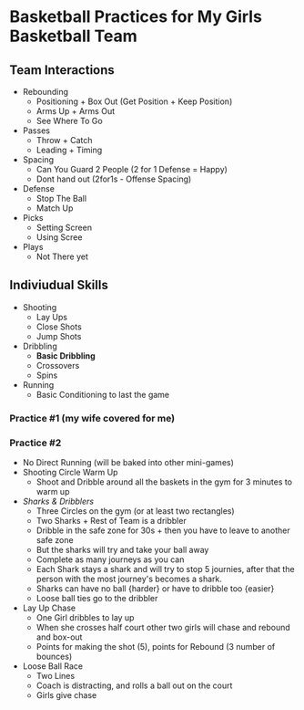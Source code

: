 # Basketball Practices for My Girls Basketball Team

## Team Interactions
- Rebounding
  - Positioning + Box Out (Get Position + Keep Position)
  - Arms Up + Arms Out
  - See Where To Go
- Passes
  - Throw + Catch
  - Leading + Timing
- Spacing
  - Can You Guard 2 People (2 for 1 Defense = Happy)
  - Dont hand out (2for1s - Offense Spacing)
- Defense
  - Stop The Ball
  - Match Up
- Picks
  - Setting Screen
  - Using Scree
- Plays
  - Not There yet

## Indiviudual Skills 
- Shooting
  - Lay Ups
  - Close Shots
  - Jump Shots
- Dribbling
  - **Basic Dribbling**
  - Crossovers
  - Spins
- Running
  - Basic Conditioning to last the game


### Practice #1 (my wife covered for me)

### Practice #2
- No Direct Running (will be baked into other mini-games)
- Shooting Circle Warm Up
  - Shoot and Dribble around all the baskets in the gym for 3 minutes to warm up
- *Sharks & Dribblers*
  - Three Circles on the gym (or at least two rectangles)
  - Two Sharks + Rest of Team is a dribbler
  - Dribble in the safe zone for 30s + then you have to leave to another safe zone
  - But the sharks will try and take your ball away 
  - Complete as many journeys as you can
  - Each Shark stays a shark and will try to stop 5 journies, after that the person with the most journey's becomes a shark.
  - Sharks can have no ball {harder} or have to dribble too {easier}
  - Loose ball ties go to the dribbler
- Lay Up Chase
  - One Girl dribbles to lay up 
  - When she crosses half court other two girls will chase and rebound and box-out
  - Points for making the shot (5), points for Rebound (3 number of bounces)
- Loose Ball Race
  - Two Lines
  - Coach is distracting, and rolls a ball out on the court
  - Girls give chase
